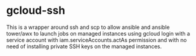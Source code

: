 # gcloud-ssh

This is a wrapper around ssh and scp to allow ansible and ansible tower/awx to launch jobs on managed instances using gcloud login with a service account with iam.serviceAccounts.actAs permission and with no need of installing private SSH keys on the managed instances.
